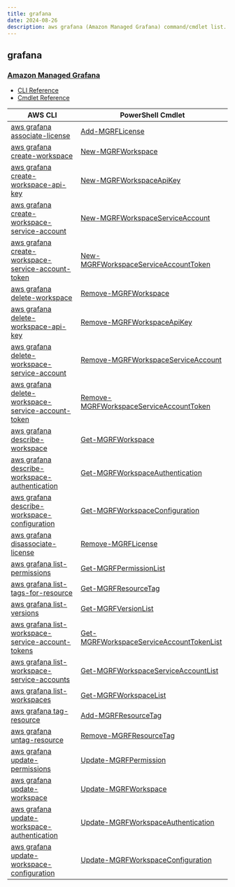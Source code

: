 ```yaml
---
title: grafana
date: 2024-08-26
description: aws grafana (Amazon Managed Grafana) command/cmdlet list.
---
```


## grafana

### [Amazon Managed Grafana](https://aws.amazon.com/grafana/)

* [CLI Reference](https://awscli.amazonaws.com/v2/documentation/api/latest/reference/grafana/index.html)
* [Cmdlet Reference](https://docs.aws.amazon.com/powershell/latest/reference/items/ManagedGrafana_cmdlets.html)

|AWS CLI|PowerShell Cmdlet|
|----|----|
|[aws grafana associate-license](https://awscli.amazonaws.com/v2/documentation/api/latest/reference/grafana/associate-license.html)|[Add-MGRFLicense](https://docs.aws.amazon.com/powershell/latest/reference/items/Add-MGRFLicense.html)|
|[aws grafana create-workspace](https://awscli.amazonaws.com/v2/documentation/api/latest/reference/grafana/create-workspace.html)|[New-MGRFWorkspace](https://docs.aws.amazon.com/powershell/latest/reference/items/New-MGRFWorkspace.html)|
|[aws grafana create-workspace-api-key](https://awscli.amazonaws.com/v2/documentation/api/latest/reference/grafana/create-workspace-api-key.html)|[New-MGRFWorkspaceApiKey](https://docs.aws.amazon.com/powershell/latest/reference/items/New-MGRFWorkspaceApiKey.html)|
|[aws grafana create-workspace-service-account](https://awscli.amazonaws.com/v2/documentation/api/latest/reference/grafana/create-workspace-service-account.html)|[New-MGRFWorkspaceServiceAccount](https://docs.aws.amazon.com/powershell/latest/reference/items/New-MGRFWorkspaceServiceAccount.html)|
|[aws grafana create-workspace-service-account-token](https://awscli.amazonaws.com/v2/documentation/api/latest/reference/grafana/create-workspace-service-account-token.html)|[New-MGRFWorkspaceServiceAccountToken](https://docs.aws.amazon.com/powershell/latest/reference/items/New-MGRFWorkspaceServiceAccountToken.html)|
|[aws grafana delete-workspace](https://awscli.amazonaws.com/v2/documentation/api/latest/reference/grafana/delete-workspace.html)|[Remove-MGRFWorkspace](https://docs.aws.amazon.com/powershell/latest/reference/items/Remove-MGRFWorkspace.html)|
|[aws grafana delete-workspace-api-key](https://awscli.amazonaws.com/v2/documentation/api/latest/reference/grafana/delete-workspace-api-key.html)|[Remove-MGRFWorkspaceApiKey](https://docs.aws.amazon.com/powershell/latest/reference/items/Remove-MGRFWorkspaceApiKey.html)|
|[aws grafana delete-workspace-service-account](https://awscli.amazonaws.com/v2/documentation/api/latest/reference/grafana/delete-workspace-service-account.html)|[Remove-MGRFWorkspaceServiceAccount](https://docs.aws.amazon.com/powershell/latest/reference/items/Remove-MGRFWorkspaceServiceAccount.html)|
|[aws grafana delete-workspace-service-account-token](https://awscli.amazonaws.com/v2/documentation/api/latest/reference/grafana/delete-workspace-service-account-token.html)|[Remove-MGRFWorkspaceServiceAccountToken](https://docs.aws.amazon.com/powershell/latest/reference/items/Remove-MGRFWorkspaceServiceAccountToken.html)|
|[aws grafana describe-workspace](https://awscli.amazonaws.com/v2/documentation/api/latest/reference/grafana/describe-workspace.html)|[Get-MGRFWorkspace](https://docs.aws.amazon.com/powershell/latest/reference/items/Get-MGRFWorkspace.html)|
|[aws grafana describe-workspace-authentication](https://awscli.amazonaws.com/v2/documentation/api/latest/reference/grafana/describe-workspace-authentication.html)|[Get-MGRFWorkspaceAuthentication](https://docs.aws.amazon.com/powershell/latest/reference/items/Get-MGRFWorkspaceAuthentication.html)|
|[aws grafana describe-workspace-configuration](https://awscli.amazonaws.com/v2/documentation/api/latest/reference/grafana/describe-workspace-configuration.html)|[Get-MGRFWorkspaceConfiguration](https://docs.aws.amazon.com/powershell/latest/reference/items/Get-MGRFWorkspaceConfiguration.html)|
|[aws grafana disassociate-license](https://awscli.amazonaws.com/v2/documentation/api/latest/reference/grafana/disassociate-license.html)|[Remove-MGRFLicense](https://docs.aws.amazon.com/powershell/latest/reference/items/Remove-MGRFLicense.html)|
|[aws grafana list-permissions](https://awscli.amazonaws.com/v2/documentation/api/latest/reference/grafana/list-permissions.html)|[Get-MGRFPermissionList](https://docs.aws.amazon.com/powershell/latest/reference/items/Get-MGRFPermissionList.html)|
|[aws grafana list-tags-for-resource](https://awscli.amazonaws.com/v2/documentation/api/latest/reference/grafana/list-tags-for-resource.html)|[Get-MGRFResourceTag](https://docs.aws.amazon.com/powershell/latest/reference/items/Get-MGRFResourceTag.html)|
|[aws grafana list-versions](https://awscli.amazonaws.com/v2/documentation/api/latest/reference/grafana/list-versions.html)|[Get-MGRFVersionList](https://docs.aws.amazon.com/powershell/latest/reference/items/Get-MGRFVersionList.html)|
|[aws grafana list-workspace-service-account-tokens](https://awscli.amazonaws.com/v2/documentation/api/latest/reference/grafana/list-workspace-service-account-tokens.html)|[Get-MGRFWorkspaceServiceAccountTokenList](https://docs.aws.amazon.com/powershell/latest/reference/items/Get-MGRFWorkspaceServiceAccountTokenList.html)|
|[aws grafana list-workspace-service-accounts](https://awscli.amazonaws.com/v2/documentation/api/latest/reference/grafana/list-workspace-service-accounts.html)|[Get-MGRFWorkspaceServiceAccountList](https://docs.aws.amazon.com/powershell/latest/reference/items/Get-MGRFWorkspaceServiceAccountList.html)|
|[aws grafana list-workspaces](https://awscli.amazonaws.com/v2/documentation/api/latest/reference/grafana/list-workspaces.html)|[Get-MGRFWorkspaceList](https://docs.aws.amazon.com/powershell/latest/reference/items/Get-MGRFWorkspaceList.html)|
|[aws grafana tag-resource](https://awscli.amazonaws.com/v2/documentation/api/latest/reference/grafana/tag-resource.html)|[Add-MGRFResourceTag](https://docs.aws.amazon.com/powershell/latest/reference/items/Add-MGRFResourceTag.html)|
|[aws grafana untag-resource](https://awscli.amazonaws.com/v2/documentation/api/latest/reference/grafana/untag-resource.html)|[Remove-MGRFResourceTag](https://docs.aws.amazon.com/powershell/latest/reference/items/Remove-MGRFResourceTag.html)|
|[aws grafana update-permissions](https://awscli.amazonaws.com/v2/documentation/api/latest/reference/grafana/update-permissions.html)|[Update-MGRFPermission](https://docs.aws.amazon.com/powershell/latest/reference/items/Update-MGRFPermission.html)|
|[aws grafana update-workspace](https://awscli.amazonaws.com/v2/documentation/api/latest/reference/grafana/update-workspace.html)|[Update-MGRFWorkspace](https://docs.aws.amazon.com/powershell/latest/reference/items/Update-MGRFWorkspace.html)|
|[aws grafana update-workspace-authentication](https://awscli.amazonaws.com/v2/documentation/api/latest/reference/grafana/update-workspace-authentication.html)|[Update-MGRFWorkspaceAuthentication](https://docs.aws.amazon.com/powershell/latest/reference/items/Update-MGRFWorkspaceAuthentication.html)|
|[aws grafana update-workspace-configuration](https://awscli.amazonaws.com/v2/documentation/api/latest/reference/grafana/update-workspace-configuration.html)|[Update-MGRFWorkspaceConfiguration](https://docs.aws.amazon.com/powershell/latest/reference/items/Update-MGRFWorkspaceConfiguration.html)|

